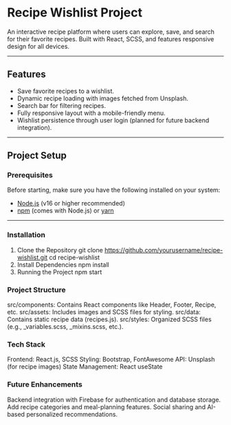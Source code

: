 # Recipe Wishlist Project

An interactive recipe platform where users can explore, save, and search for their favorite recipes. Built with React, SCSS, and features responsive design for all devices.

---

## Features

- Save favorite recipes to a wishlist.
- Dynamic recipe loading with images fetched from Unsplash.
- Search bar for filtering recipes.
- Fully responsive layout with a mobile-friendly menu.
- Wishlist persistence through user login (planned for future backend integration).

---

## Project Setup

### Prerequisites

Before starting, make sure you have the following installed on your system:

- [Node.js](https://nodejs.org/) (v16 or higher recommended)
- [npm](https://www.npmjs.com/) (comes with Node.js) or [yarn](https://yarnpkg.com/)

---

### Installation

1. Clone the Repository
  git clone https://github.com/yourusername/recipe-wishlist.git
  cd recipe-wishlist
2. Install Dependencies
  npm install
3. Running the Project
  npm start



### Project Structure

src/components: Contains React components like Header, Footer, Recipe, etc.
src/assets: Includes images and SCSS files for styling.
src/data: Contains static recipe data (recipes.js).
src/styles: Organized SCSS files (e.g., _variables.scss, _mixins.scss, etc.).

### Tech Stack
Frontend: React.js, SCSS
Styling: Bootstrap, FontAwesome
API: Unsplash (for recipe images)
State Management: React useState

### Future Enhancements
Backend integration with Firebase for authentication and database storage.
Add recipe categories and meal-planning features.
Social sharing and AI-based personalized recommendations.




